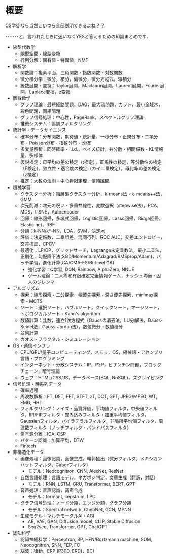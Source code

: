 # 概要
CS学徒なら当然こいつら全部説明できるよね？？

･･････と，言われたときに迷いなくYESと答えるための知識まとめです．

- 線型代数学
  - 線型空間・線型変換
  - 行列分解：固有値・特異値，NMF
- 解析学
  - 関数論：複素平面，三角関数・指数関数・対数関数
  - 微分積分学：微分，積分，偏微分，微分方程式，線積分
  - 級数展開・変換：Taylor展開，Maclaurin展開，Laurent展開，Fourier展開，Laplace変換，z変換
- 離散数学
  - グラフ理論：最短経路問題，DAG，最大流問題，カット，最小全域木，彩色問題，同相問題
  - グラフ信号処理：中心性，PageRank，スペクトルグラフ理論
  - 推薦システム：協調フィルタリング
- 統計学・データサイエンス
  - 確率分布：分布関数，期待値・統計量，一様分布・正規分布・二項分布・Poisson分布・指数分布・t分布
  - 多変量解析：同時確率・i.i.d.，ベイズ統計，共分散・相関係数・KL情報量，多様体
  - 仮説検定：母平均の差の検定（t検定），正規性の検定，等分散性の検定（F検定），独立性・適合度の検定（カイ二乗検定），母比率の差の検定（z検定）
  - 推定：大数の法則・中心極限定理，信頼区間
- 機械学習
  - クラスター分析：階層型クラスター分析，k-means法・k-means++法，GMM
  - 次元削減：次元の呪い・多重共線性，変数選択（stepwise法），PCA，MDS，t-SNE，Autoencoder
  - 回帰：線形回帰，多項式回帰，Logistic回帰，Lasso回帰，Ridge回帰，Elastic net，RBF
  - 分類：k-NN/k*-NN，LDA，SVM，決定木
  - 評価：決定係数，二乗誤差，混同行列，ROC AUC，交差エントロピー，交差検証，CPCV
  - 最適化：LP/DP，グリッドサーチ，Lagrange未定乗数法，最小二乗法，正則化，勾配降下法(SGD/Momentum/Adagrad/RMSprop/Adam)，バッチ学習，進化計算(GA/CMA-ES/Bi-level GA)
    - 強化学習：Q学習, DQN, Rainbow, AlphaZero, NNUE
    - ゲーム理論：二人零和有限確定完全情報ゲーム，ナッシュ均衡・囚人のジレンマ
- アルゴリズム
  - 探索：線形探索・二分探索，幅優先探索・深さ優先探索，minimax探索・MCTS
  - ソート：選択ソート，バブルソート，クイックソート，マージソート，トポロジカルソート・Kahn's algorithm
  - 数値計算：乱数，連立1次方程式（Gaussの消去法，LU分解法，Gauss-Seidel法，Gauss-Jordan法），数値微分・数値積分
  - 並列計算
  - カオス・フラクタル・シミュレーション
- OS・通信インフラ
  - CPU/GPU/量子コンピューティング，メモリ，OS，機械語・アセンブリ言語・プログラミング
  - インターネット・分散システム：IP，P2P，ビザンチン問題，ブロックチェーン，暗号理論
  - ウェブ：HTML/CSS/JS，データベース(SQL, NoSQL)，スクレイピング
- 信号処理・時系列データ
  - 確率過程
  - 周波数解析：FT, DFT, FFT, STFT, zT, DCT, GFT, JPEG/MPEG, WT, EMD, HHT
  - フィルタリング：ノイズ・品質評価，平均値フィルタ，中央値フィルタ，IIR/FIRフィルタ・畳み込みフィルタ・加重平均値フィルタ，Gaussianフィルタ，バイラテラルフィルタ，非局所平均値フィルタ，周波数フィルタ（ノッチフィルタ・バンドパスフィルタ）
  - 信号源分離：ICA, CSP
  - パターン認識：加算平均，DTW
  - Fintech
- 非構造化データ
  - 画像処理：画像認識，画像生成，輪郭抽出（微分フィルタ，メキシカンハットフィルタ，Gaborフィルタ）
    - モデル：Neocognitron, CNN, AlexNet, ResNet
  - 自然言語処理：言語モデル，ネガポジ判定，文章生成（翻訳，対話）
    - モデル：RNN, LSTM, GRU, Transformer, BERT, GPT
  - 音声処理：音声認識，音声合成
    - モデル：formant, cepstrum, LPC
  - グラフ信号処理：ノード分類，エッジ分類，グラフ分類
    - モデル：Spectral network, ChebNet, GCN, MPNN
  - 生成モデル・マルチモーダルAI・AGI
    - AE, VAE, GAN, Diffusion model, CLIP, Stable Diffusion
    - Seq2seq, Transformer, GPT, ChatGPT
- 認知科学
  - 認知神経科学：Perceptron, BP, HFN/Bortzmann machine, SOM, Neocognitron, SNN, FEP, FC
  - 脳波：律動，ERP (P300, ERD)，BCI
